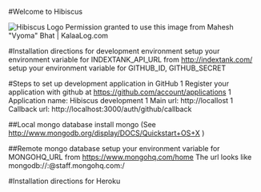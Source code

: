 #Welcome to Hibiscus
     

![Hibiscus Logo](https://github.com/professor/Hibiscus/raw/master/public/images/hibiscus.jpg)
Permission granted to use this image from Mahesh "Vyoma" Bhat | KalaaLog.com 

#Installation directions for development environment
setup your environment variable for INDEXTANK_API_URL from http://indextank.com/
setup your environment variable for GITHUB_ID, GITHUB_SECRET

#Steps to set up development application in GitHub
   1 Register your application with github at
https://github.com/account/applications
   1 Application name: Hibiscus development
   1 Main url: http://locallost
   1 Callback url: http://localhost:3000/auth/github/callback

##Local mongo database
install mongo (See http://www.mongodb.org/display/DOCS/Quickstart+OS+X )


##Remote mongo database
setup your environment variable for MONGOHQ_URL from https://www.mongohq.com/home
The url looks like mongodb://<user>:<password>@staff.mongohq.com:<port>/<databasename>

#Installation directions for Heroku

